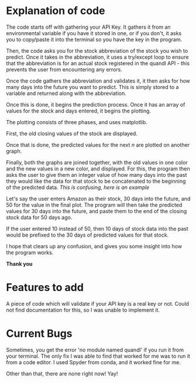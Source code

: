 # Explanation of code

The code starts off with gathering your API Key. It gathers it from an environmental variable if you have it stored in one, or if you don't, it asks you to copy/paste it into the terminal so you have the key in the program.

Then, the code asks you for the stock abbreviation of the stock you wish to predict. Once it takes in the abbreviation, it uses a try/except loop to ensure that the abbreviation is for an actual stock registered in the quandl API - this prevents the user from encountering any errors.

Once the code gathers the abbreviation and validates it, it then asks for how many days into the future you want to predict. This is simply stored to a variable and returned along with the abbreviation.

Once this is done, it begins the prediction process. Once it has an array of values for the stock and days entered, it begins the plotting.

The plotting consists of three phases, and uses matplotlib.

First, the old closing values of the stock are displayed.

Once that is done, the predicted values for the next *n* are plotted on another graph.

Finally, both the graphs are joined together, with the old values in one color and the new values in a new color, and displayed. For this, the program then asks the user to give them an integer value of how many days into the past they would like the data for that stock to be concatenated to the beginning of the predicted data. *This is confusing, here is an example*

Let's say the user enters Amazon as their stock, 30 days into the future, and 50 for the value in the final plot. The program will then take the predicted values for 30 days into the future, and paste them to the end of the closing stock data for 50 days ago.

If the user entered 10 instead of 50, then 10 days of stock data into the past would be prefixed to the 30 days of predicted values for that stock.

I hope that clears up any confusion, and gives you some insight into how the program works.


__Thank you__


# Features to add
A piece of code which will validate if your API key is a real key or not. Could not find documentation for this, so I was unable to implement it.

# Current Bugs
Sometimes, you get the error 'no module named quandl' if you run it from your terminal. The only fix I was able to find that worked for me was to run it from a code editor. I used Spyder from conda, and it worked fine for me.

Other than that, there are none right now! Yay!
